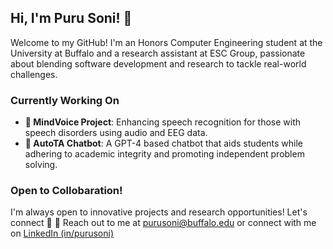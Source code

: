 ## Hi, I'm Puru Soni! 👋
Welcome to my GitHub! I'm an Honors Computer Engineering student at the University at Buffalo and a research assistant at ESC Group, passionate about blending software development and research to tackle real-world challenges.

### Currently Working On
- **🧠 MindVoice Project**: Enhancing speech recognition for those with speech disorders using audio and EEG data.
- **🤖 AutoTA Chatbot**: A GPT-4 based chatbot that aids students while adhering to academic integrity and promoting independent problem solving.

### Open to Collobaration!
I'm always open to innovative projects and research opportunities! Let's connect 🚀
📧 Reach out to me at [purusoni@buffalo.edu](mailto:purusoni@buffalo.edu)
or connect with me on [LinkedIn (in/purusoni)](https://www.linkedin.com/in/purusoni/)

